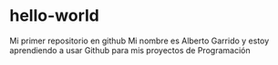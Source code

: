 # hello-world
Mi primer repositorio en github
Mi nombre es Alberto Garrido y estoy aprendiendo a usar Github para mis proyectos de Programación

